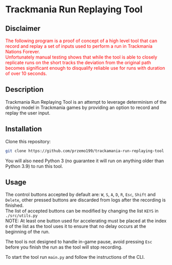 # Trackmania Run Replaying Tool


## Disclaimer

<p style="color:red">
    The following program is a proof of concept of a high level tool that can record and replay a set of inputs used to perform a run in Trackmania Nations Forever.
    <br/>
    Unfortunately manual testing shows that while the tool is able to closely replicate runs on the short tracks the deviation from the original path becomes significant enough to disqualify reliable use for runs with duration of over 10 seconds.
</p>

## Description

Trackmania Run Replaying Tool is an attempt to leverage determinism of the driving model in Trackmania games by providing an option to record and replay the user input.  

## Installation

Clone this repository:

```bash
git clone https://github.com/przemo199/trackamania-run-replaying-tool
```

You will also need Python 3 (no guarantee it will run on anything older than Python 3.9) to run this tool.

## Usage

The control buttons accepted by default are: `W`, `S`, `A`, `D`, `R`, `Esc`, `Shift` and `Delete`, other pressed buttons are discarded from logs after the recording is finished.  
The list of accepted buttons can be modified by changing the list `KEYS` in `./src/utils.py`  
NOTE: At least one button used for accelerating must be placed at the index `0` of the list as the tool uses it to ensure that no delay occurs at the beginning of the run.  

The tool is not designed to handle in-game pause, avoid pressing `Esc` before you finish the run as the tool will stop recording.  

To start the tool run ```main.py``` and follow the instructions of the CLI.  
